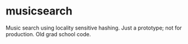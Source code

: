 musicsearch
===========

Music search using locality sensitive hashing. Just a prototype; not for production. Old grad school code.
